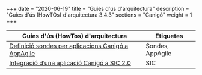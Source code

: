 +++
date        = "2020-06-19"
title       = "Guies d'ús d'arquitectura"
description = "Guies d'ús (HowTOs) d'arquitectura 3.4.3"
sections    = "Canigó"
weight        = 1
+++

| Guies d'ús (HowTos) d'arquitectura                                                                                                       | Etiquetes                            |
|-------------------------------------------------------------------------------------------------------------------------------------    |---------------------------------    |
| [Definició sondes per aplicacions Canigó a AppAgile](/howtos/2019-03-HowTo-Definicio-sondes-aplicacions-Canigo-AppAgile)              | Sondes, AppAgile                  |
| [Integració d’una aplicació Canigó a SIC 2.0](/howtos/2017-12-howto-integracio_canigo_sic/)                                           | SIC                               |
